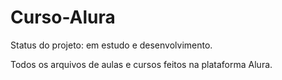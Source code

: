 # Curso-Alura

Status do projeto: em estudo e desenvolvimento.

Todos os arquivos de aulas e cursos feitos na plataforma Alura.
